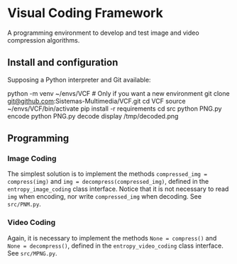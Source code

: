 # Visual Coding Framework
A programming environment to develop and test image and video compression algorithms.

## Install and configuration

Supposing a Python interpreter and Git available:

   python -m venv ~/envs/VCF  # Only if you want a new environment
   git clone git@github.com:Sistemas-Multimedia/VCF.git
   cd VCF
   source ~/envs/VCF/bin/activate
   pip install -r requirements
   cd src
   python PNG.py encode
   python PNG.py decode
   display /tmp/decoded.png

## Programming

### Image Coding

The simplest solution is to implement the methods `compressed_img = compress(img)` and `img = decompress(compressed_img)`, defined in the `entropy_image_coding` class interface. Notice that it is not necessary to read `img` when encoding, nor write `compressed_img` when decoding. See `src/PNM.py`.

### Video Coding

Again, it is necessary to implement the methods `None = compress()` and `None = decompress()`, defined in the `entropy_video_coding` class interface. See `src/MPNG.py`.